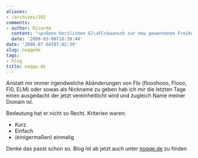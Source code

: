```yaml
---
aliases:
- /archives/102
comments:
- author: Ricarda
  content: "<p>Dann herzlichen Gl\xFCckwunsch zur neu gewonnenen Freiheit!</p>"
  date: '2009-03-06T16:39:44'
date: '2008-07-04T07:02:39'
slug: noqqede
tags:
- blog
title: noqqe.de
---
```


Anstatt mir immer irgendwelche Abänderungen von Flo (flooohooo, Flooo, Fl0,
ELM) oder sowas als Nickname zu geben hab ich mir die letzten Tage einen
ausgedacht der jetzt vereinheitlicht wird und zugleich Name meiner Domain
ist.

Bedeutung hat er nicht so Recht. Kriterien waren:

  * Kurz
  * Einfach
  * (einigermaßen) einmalig

Denke das passt schon so.
Blog ist ab jetzt auch unter [noqqe.de](http://noqqe.de) zu finden
